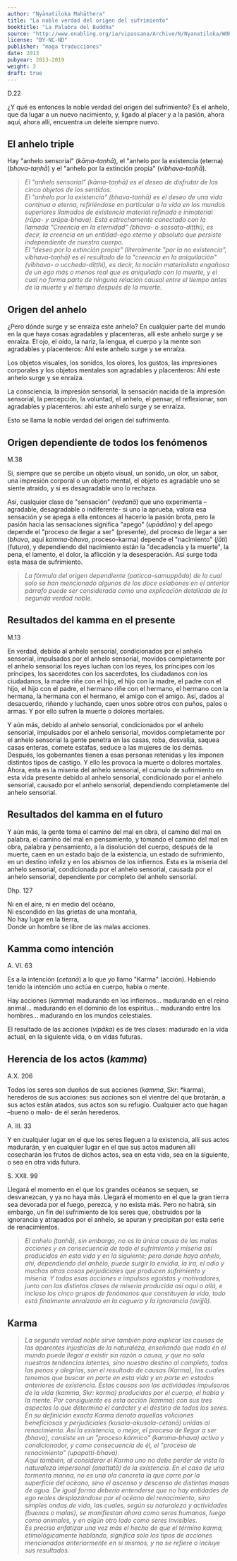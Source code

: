 ```yaml
---
author: "Nyānatiloka Mahāthera"
title: "La noble verdad del origen del sufrimiento"
booktitle: "La Palabra del Buddha"
source: "http://www.enabling.org/ia/vipassana/Archive/N/Nyanatiloka/WOB/index.html"
license: "BY-NC-ND"
publisher: "maga traducciones"
date: 2013
pubyear: 2013-2019
weight: 3
draft: true
---
```


D.22  

¿Y qué es entonces la noble verdad del origen del sufrimiento? Es el anhelo, que da lugar a un nuevo nacimiento, y, ligado al placer y a la pasión, ahora aquí, ahora allí, encuentra un deleite siempre nuevo.  

## El anhelo triple  

Hay "anhelo sensorial" (*kāṃa-taṇhā*), el "anhelo por la existencia (eterna) (*bhava-taṇhā*) y el "anhelo por la extinción propia" (*vibhava-taṇhā*).  

> *El "anhelo sensorial" (kāma-taṇhā) es el deseo de disfrutar de los cinco objetos de los sentidos.  
El "anhelo por la existencia" (bhava-taṇhā) es el deseo de una vida continua o eterna, refiriéndose en particular a la vida en los mundos superiores llamados de existencia material refinada e inmaterial (rūpa- y arūpa-bhava). Está estrechamente conectado con la llamada "Creencia en la eternidad" (bhava- o sassata-diṭṭhi), es decir, la creencia en un entidad-ego eterno y absoluto que persiste independiente de nuestro cuerpo.  
El "deseo por la extinción propia" (literalmente "por la no existencia", vibhava-taṇhā) es el resultado de la "creencia en la aniquilación" (vibhava- o uccheda-diṭṭhi), es decir, la noción materialista engañosa de un ego más o menos real que es aniquilado con la muerte, y el cual no forma parte de ninguna relación causal entre el tiempo antes de la muerte y el tiempo después de la muerte.*  

## Origen del anhelo  

¿Pero dónde surge y se enraíza este anhelo? En cualquier parte del mundo en la que haya cosas agradables y placenteras, allí este anhelo surge y se enraíza. El ojo, el oído, la nariz, la lengua, el cuerpo y la mente son agradables y placenteros: Ahí este anhelo surge y se enraíza.  

Los objetos visuales, los sonidos, los olores, los gustos, las impresiones corporales y los objetos mentales son agradables y placenteros: Ahí este anhelo surge y se enraíza.  

La consciencia, la impresión sensorial, la sensación nacida de la impresión sensorial, la percepción, la voluntad, el anhelo, el pensar, el reflexionar, son agradables y placenteros: ahí este anhelo surge y se enraíza.  

Esto se llama la noble verdad del origen del sufrimiento.  

## Origen dependiente de todos los fenómenos  

M.38  

Si, siempre que se percibe un objeto visual, un sonido, un olor, un sabor, una impresión corporal o un objeto mental, el objeto es agradable uno se siente atraído, y si es desagradable uno lo rechaza.  

Así, cualquier clase de "sensación" (*vedanā*) que uno experimenta –agradable, desagradable o indiferente- si uno la aprueba, valora esa sensación y se apega a ella entonces al hacerlo la pasión brota, pero la pasión hacia las sensaciones significa "apego" (*upādāna*) y del apego depende el "proceso de llegar a ser" (presente), del proceso de llegar a ser (*bhava*, aquí *kamma-bhava*, proceso-karma) depende el "nacimiento" (*jāti*) (futuro), y dependiendo del nacimiento están la "decadencia y la muerte", la pena, el lamento, el dolor, la aflicción y la desesperación. Así surge toda esta masa de sufrimiento.  

> *La fórmula del origen dependiente (paṭicca-samuppāda) de la cual solo se han mencionado algunos de los doce eslabones en el anterior párrafo puede ser considerada como una explicación detallada de la segunda verdad noble.*  

## Resultados del kamma en el presente  

M.13  

En verdad, debido al anhelo sensorial, condicionados por el anhelo sensorial, impulsados por el anhelo sensorial, movidos completamente por el anhelo sensorial los reyes luchan con los reyes, los príncipes con los príncipes, los sacerdotes con los sacerdotes, los ciudadanos con los ciudadanos, la madre riñe con el hijo, el hijo con la madre, el padre con el hijo, el hijo con el padre, el hermano riñe con el hermano, el hermano con la hermana, la hermana con el hermano, el amigo con el amigo. Así, dados al desacuerdo, riñendo y luchando, caen unos sobre otros con puños, palos o armas. Y por ello sufren la muerte o dolores mortales.  

Y aún más, debido al anhelo sensorial, condicionados por el anhelo sensorial, impulsados por el anhelo sensorial, movidos completamente por el anhelo sensorial la gente penetra en las casas, roba, desvalija, saquea casas enteras, comete estafas, seduce a las mujeres de los demás. Después, los gobernantes tienen a esas personas retenidas y les imponen distintos tipos de castigo. Y ello les provoca la muerte o dolores mortales. Ahora, esta es la miseria del anhelo sensorial, el cúmulo de sufrimiento en esta vida presente debido al anhelo sensorial, condicionado por el anhelo sensorial, causado por el anhelo sensorial, dependiendo completamente del anhelo sensorial.  

## Resultados del kamma en el futuro  

Y aún más, la gente toma el camino del mal en obra, el camino del mal en palabra, el camino del mal en pensamiento, y tomando el camino del mal en obra, palabra y pensamiento, a la disolución del cuerpo, después de la muerte, caen en un estado bajo de la existencia, un estado de sufrimiento, en un destino infeliz y en los abismos de los infiernos. Esta es la miseria del anhelo sensorial, condicionada por el anhelo sensorial, causada por el anhelo sensorial, dependiente por completo del anhelo sensorial.  

Dhp. 127  

Ni en el aire, ni en medio del océano,  
Ni escondido en las grietas de una montaña,  
No hay lugar en la tierra,  
Donde un hombre se libre de las malas acciones.  

## Kamma como intención  

A. VI. 63  

Es a la intención (*cetanā*) a lo que yo llamo "Karma" (acción). Habiendo tenido la intención uno actúa en cuerpo, habla o mente.  

Hay acciones (*kamma*) madurando en los infiernos… madurando en el reino animal… madurando en el dominio de los espíritus… madurando entre los hombres… madurando en los mundos celestiales.  

El resultado de las acciones (*vipāka*) es de tres clases: madurado en la vida actual, en la siguiente vida, o en vidas futuras.  

## Herencia de los actos (*kamma*)  

A.X. 206  

Todos los seres son dueños de sus acciones (*kamma*, Skr: *karma), herederos de sus acciones: sus acciones son el vientre del que brotarán, a sus actos están atados, sus actos son su refugio. Cualquier acto que hagan –bueno o malo- de él serán herederos.  

A. III. 33  

Y en cualquier lugar en el que los seres lleguen a la existencia, allí sus actos madurarán, y en cualquier lugar en el que sus actos maduren allí cosecharán los frutos de dichos actos, sea en esta vida, sea en la siguiente, o sea en otra vida futura.  

S. XXII. 99  

Llegará el momento en el que los grandes océanos se sequen, se desvanezcan, y ya no haya más. Llegará el momento en el que la gran tierra sea devorada por el fuego, perezca, y no exista más. Pero no habrá, sin embargo, un fin del sufrimiento de los seres que, obstruidos por la ignorancia y atrapados por el anhelo, se apuran y precipitan por esta serie de renacimientos.  

> *El anhelo (taṇhā), sin embargo, no es la única causa de las malas acciones y en consecuencia de todo el sufrimiento y miseria así producidos en esta vida y en la siguiente; pero donde haya anhelo, ahí, dependiendo del anhelo, puede surgir la envidia, la ira, el odio y muchas otras cosas perjudiciales que producen sufrimiento y miseria. Y todas esas acciones e impulsos egoístas y motivadores, junto con las distintas clases de miseria producida así aquí o allá, e incluso los cinco grupos de fenómenos que constituyen la vida, todo está finalmente enraizado en la ceguera y la ignorancia (avijjā).*  

## Karma  

> *La segunda verdad noble sirve también para explicar las causas de las aparentes injusticias de la naturaleza, enseñando que nada en el mundo puede llegar a existir sin razón o causa, y que no solo nuestras tendencias latentes, sino nuestro destino al completo, todas las penas y alegrías, son el resultado de causas (Karma), las cuales tenemos que buscar en parte en esta vida y en parte en estados anteriores de existencia. Estas causas son las actividades impulsoras de la vida (kamma, Skr: karma) producidas por el cuerpo, el habla y la mente. Por consiguiente es esta acción (kamma) con sus tres aspectos lo que determina el carácter y el destino de todos los seres. En su definición exacta Karma denota aquellas voliciones beneficiosas y perjudiciales (kusala-akusala-cetanā) unidas al renacimiento. Así la existencia, o mejor, el proceso de llegar a ser (bhava), consiste en un "proceso kármico" (kamma-bhava) activo y condicionador, y como consecuencia de él, el "proceso de renacimiento" (upapatti-bhava).  
Aquí también, al considerar el Karma uno no debe perder de vista la naturaleza impersonal (anattatā) de la existencia. En el caso de una tormenta marina, no es una ola concreta la que corre por la superficie del océano, sino el ascenso y descenso de distintas masas de agua. De igual forma debería entenderse que no hay entidades de ego reales desplazándose por el océano del renacimiento, sino simples ondas de vida, las cuales, según su naturaleza y actividades (buenas o malas), se manifiestan ahora como seres humanos, luego como animales, y en algún otro lado como seres invisibles.  
Es preciso enfatizar una vez más el hecho de que el término karma, etimológicamente hablando, significa solo los tipos de acciones mencionados anteriormente en sí mismos, y no se refiere o incluye sus resultados.*  
